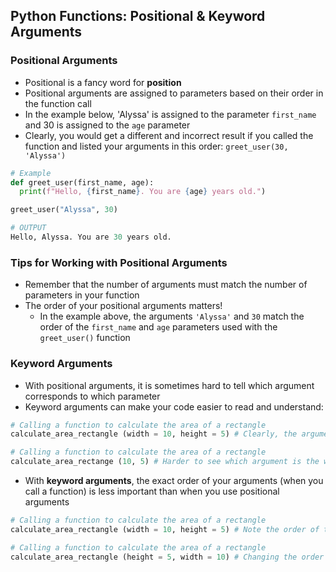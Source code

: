## Python Functions: Positional & Keyword Arguments

### Positional Arguments

- Positional is a fancy word for **position**
- Positional arguments are assigned to parameters based on their order in the function call
- In the example below, 'Alyssa' is assigned to the parameter `first_name` and 30 is assigned to the `age` parameter
- Clearly, you would get a different and incorrect result if you called the function and listed your arguments in this order: `greet_user(30, 'Alyssa')`

```python
# Example
def greet_user(first_name, age):
  print(f"Hello, {first_name}. You are {age} years old.")

greet_user("Alyssa", 30)
```

```python
# OUTPUT
Hello, Alyssa. You are 30 years old.
```
### Tips for Working with Positional Arguments
- Remember that the number of arguments must match the number of parameters in your function
- The order of your positional arguments matters!
  - In the example above, the arguments `'Alyssa'` and `30` match the order of the `first_name` and `age` parameters used with the `greet_user()` function
 

### Keyword Arguments

- With positional arguments, it is sometimes hard to tell which argument corresponds to which parameter
- Keyword arguments can make your code easier to read and understand:
```python
# Calling a function to calculate the area of a rectangle
calculate_area_rectangle (width = 10, height = 5) # Clearly, the argument 10 is the width and the argument 5 is the height of the rectangle

# Calling a function to calculate the area of a rectangle
calculate_area_rectange (10, 5) # Harder to see which argument is the width and which is the height of the rectangle
```
- With **keyword arguments**, the exact order of your arguments (when you call a function) is less important than when you use positional arguments
```python
# Calling a function to calculate the area of a rectangle
calculate_area_rectangle (width = 10, height = 5) # Note the order of the two arguments in this version

# Calling a function to calculate the area of a rectangle
calculate_area_rectangle (height = 5, width = 10) # Changing the order of keyword arguments does not affect the result of the calculation
```
